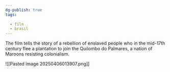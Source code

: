 ```yaml
---
dg-publish: true
tags:
  
  - film
  - brasil
---
```

The film tells the story of a rebellion of enslaved people who in the mid-17th century flee a plantation to join the Quilombo do Palmares, a nation of Maroons resisting colonialism.

![[Pasted image 20250406013907.png]]